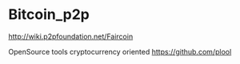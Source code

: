 # Bitcoin_p2p
http://wiki.p2pfoundation.net/Faircoin

OpenSource tools cryptocurrency oriented
https://github.com/plool
